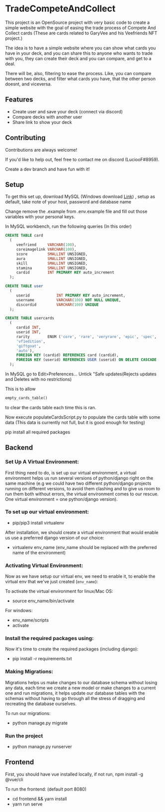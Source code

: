 
# TradeCompeteAndCollect

This project is an OpenSource project with very basic code to create a 
simple website with the goal of easing the trade process of Compete And Collect cards (These are cards related to GaryVee and his Veefriends NFT project.)


The idea is to have a simple website where you can show what cards you have in your deck, and you can share this to anyone who wants to trade with you, they can create their deck and you can compare, and get to a deal.

There will be, also, filtering to ease the process. Like, you can compare between two decks, and filter what cards you have, that the other person doesnt, and viceversa.


## Features

- Create user and save your deck (connect via discord)
- Compare decks with another user
- Share link to show your deck


## Contributing

Contributions are always welcome!

If you'd like to help out, feel free to contact me on discord (LuciooF#8959).

Create a dev branch and have fun with it!


## Setup

To get this set up, download MySQL (Windows download [Link](https://dev.mysql.com/downloads/installer/)) , setup as default, take note of your host, password and database name

Change remove the .example from .env.example file and fill out those variables with your personal keys.

In MySQL workbench, run the following queries (In this order)
```sql
CREATE TABLE card
  (
     veefriend     VARCHAR(100),
     coreimagelink VARCHAR(100),
     score         SMALLINT UNSIGNED,
     aura          SMALLINT UNSIGNED,
     skill         SMALLINT UNSIGNED,
     stamina       SMALLINT UNSIGNED,
     cardid        INT PRIMARY KEY auto_increment
  ); 
```
```sql
CREATE TABLE user
  (
     userid            INT PRIMARY KEY auto_increment,
     username          VARCHAR(100) NOT NULL UNIQUE,
     discordid         VARCHAR(100) UNIQUE
  ); 
```
```sql
CREATE TABLE usercards
  (
     cardid INT,
     userid INT,
     rarity        ENUM ('core', 'rare', 'veryrare', 'epic', 'spec',
     'vf1edition',
     'giftgoat',
     'auto'),
     FOREIGN KEY (cardid) REFERENCES card (cardid),
     FOREIGN KEY (userid) REFERENCES USER (userid) ON DELETE CASCADE
  );
```
In MySQL go to Edit>Preferences... Untick "Safe updates(Rejects updates and Deletes with no restrictions) 

This is to allow
```python
empty_cards_table()
```
to clear the cards table each time this is ran.

Now execute populateCardsScript.py to populate the cards table with some data (This data is currently not full, but it is good enough for testing)

pip install all required packages

## Backend
### Set Up A Virtual Environment:

First thing need to do, is set up our virtual environment, a virtual environment helps us run several versions of python/django right on the same machine (e.g we could have two different python/django projects running on different versions, to avoid them clashing and to give us room to run them both without errors, the virtual environment comes to our rescue. One virtual environment = one python/django version).

### To set up our virtual environment:

- pip/pip3 install virtualenv

After installation, we should create a virtual environment that would enable us use a preferred django version of our choice:
- virtualenv env_name (env_name should be replaced with the preferred name of the environment)

### Activating Virtual Environment:
Now as we have setup our virtual env, we need to enable it, to enable the virtual env that we've just created (`env_name`):

To activate the virtual environment for linux/Mac OS:

- source env_name/bin/activate

For windows:

- env_name/scripts
- activate


### Install the required packages using:
Now it's time to create the required packages (including django):

- pip install -r requirements.txt

### Making Migrations:

Migrations helps us make changes to our database schema without losing any data, each time we create a new model or make changes to a current one and run migrations, it helps update our database tables with the schemas without having to go through all the stress of dragging and recreating the database ourselves.

To run our migrations:

- python manage.py migrate


### Run the project

- python manage.py runserver


## Frontend
First, you should have vue installed locally, if not run, npm install -g @vue/cli

To run the frontend: (default port 8080)

- cd frontend && yarn install
- yarn run serve
